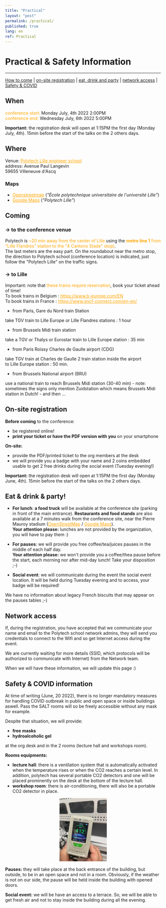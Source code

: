 ```yaml
---
title: "Practical"
layout: "post"
permalink: /practical/
published: true
lang: en
ref: Practical
---
```

# Practical & Safety Information

---
<a href="#coming">How to come</a> | <a href="#on-site-registration">on-site registration</a> | <a href="#eat--drink--party">eat, drink and party</a> | <a href="#network-access">network access</a> | <a href="#safety--covid-information"> Safety & COVID</a>

## When

<p><span style="color:orange; ">conference start:</span> Monday July, 4th 2022 2:00PM<br />
<span style="color:orange; ">conference end:</span> Wednesday July, 6th 2022 5:00PM<br /></p>

**Important:** the registration desk will open at 1:15PM the first day (Monday July, 4th). 15min before the start of the talks on the 2 others days.
                
## Where

Venue: <a href="http://www.polytech-lille.fr/english-p4664.html" style="color:orange;text-decoration: underline;">Polytech Lille engineer school</a><br />
address: Avenue Paul Langevin <br> 59655 Villeneuve d'Ascq<br />

### Maps

- <a href="https://osm.org/go/0B1fyc2nJ-" style="color:orange;text-decoration: underline;">Openstreetmap</a> (<i>"École polytechnique universitaire de l'université Lille"</i>)
- <a href="https://goo.gl/maps/FusMa2F2GoP2" style="color:orange;text-decoration: underline;">Google Maps</a> (<i>"Polytech Lille"</i>)
                
## Coming

### -> to the conference venue

<p>Polytech is <span style="color:orange; ">~20 min away from the center of Lille</span> using the <span style="color:orange; "><b>metro line 1</b> from "Lille Flandres" station to the "4 Cantons Stade" stop)</span>.
<br>The last meters are the easy part. On the roundabout near the metro stop, the direction to Polytech school (conference location) is indicated, just follow the "Polytech Lille" on the traffic signs.</p>

### -> to Lille

<p>Important: note that <span style="color:orange; ">these trains require reservation</span>, book your ticket ahead of time!
<br>To book trains in Belgium : <a href="https://www.b-europe.com/EN" style="color:orange;text-decoration: underline;">https://www.b-europe.com/EN</a>
<br>To book trains in France : <a href="https://www.sncf-connect.com/en-en/" style="color:orange;text-decoration: underline;">https://www.sncf-connect.com/en-en/</a></p>


- from Paris, Gare du Nord train Station

<p>take TGV train to Lille Europe or Lille Flandres stations : 1 hour</p>

- from Brussels Midi train station

<p>take a TGV or Thalys or Eurostar train to Lille Europe station : 35 min</p>

- from Paris Roissy Charles de Gaulle airport (CDG)

<p>take TGV train at Charles de Gaulle 2 train station inside the airport<br> to Lille Europe station : 50 min.</p>

- from Brussels National airport (BRU)

<p>use a national train to reach Brussels Midi station (30-40 min) - note: sometimes the signs only mention Zuidstation which means Brussels Midi station in Dutch! - and then ...</p>

## On-site registration

**Before coming** to the conference:
- be registered online!
- **print your ticket or have the PDF version with you** on your smartphone

**On-site:**
- provide the PDF/printed ticket to the org members at the desk
- we will provide you a badge with your name and 2 coins embedded usable to get 2 free drinks during the social event (Tuesday evening!)

**Important:** the registration desk will open at 1:15PM the first day (Monday June, 4th). 15min before the start of the talks on the 2 others days.

## Eat & drink & party!

- **For lunch**: <b>a food truck</b> will be available at the conference site (parking in front of the main entrance). <b>Restaurants and food stands</b> are also available at a 7 minutes walk from the conference site, near the Pierre Mauroy stadium (<a href="https://www.openstreetmap.org/#map=17/50.61086/3.13028)" style="color:orange;text-decoration: underline;">OpenStreetMap</a> / <a href="https://www.google.fr/maps/dir/Polytech+Lille,+Avenue+Paul+Langevin,+59655+Villeneuve-d'Ascq/50.6106614,3.1317252/@50.6098992,3.129625,16z/data=!4m9!4m8!1m5!1m1!1s0x47c2d64e4e520ecf:0xb4c46b1a1dfff7d6!2m2!1d3.1368716!2d50.607675!1m0!3e2" style="color:orange;text-decoration: underline;">Google Maps</a>).
<br>**Your attention please:** lunches are not provided by the organization, you will have to pay them :)

- **For pauses**: we will provide you free coffee/tea/juices pauses in the middle of each half day. 
<br>  **Your attention please:** we won't provide you a coffee/thea pause before the start, each morning nor after mid-day lunch! Take your disposition ;-)  

- **Social event**: we will communicate during the event the social event location. It will be held during Tuesday evening and to access, your badge will be required!

We have no information about legacy French biscuits that may appear on the pauses tables ;-) 

## Network access

If, during the registration, you have accepted that we communicate your name and email to the Polytech school network admins, they will send you credentials to connect to the Wifi and so get Internet access during the event.

We are currently waiting for more details (SSID, which protocols will be authorized to communicate with Internet) from the Network team. 

When we will have these information, we will update this page :)

## Safety & COVID information

At time of writing (June, 20 2022), there is no longer mandatory measures for handling COVID outbreak in public and open space or inside buildings aswell. Pass the SALT rooms will so be freely accessible without any mask for example.

Despite that situation, we will provide: 
- **free masks** 
- **hydroalcoholic gel** 

at the org desk and in the 2 rooms (lecture hall and workshops room). 

**Rooms equipments:**
- **lecture hall**:  there is a ventilation system that is automatically activated when the temperature rises or when the CO2 reaches a certain level. In addition, polytech has several portable CO2 detectors and one will be placed prominently on the desk at the bottom of the lecture hall.
- **workshop room**: there is air-conditioning, there will also be a portable CO2 detector in place. 

<center><img src="/img/practical/capteur-co2.jpeg" height="204" width="153"  alt="CO2 detector"></center>

**Pauses:** they will take place at the back entrance of the building, but outside, to be in an open space and not in a room. Obviously, if the weather is not on our side, the pause will be held inside the building with opened doors.

**Social event:** we will be have an access to a terrace. So, we will be able to get fresh air and not to stay inside the building during all the evening. 